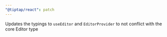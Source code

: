 ```yaml
---
"@tiptap/react": patch
---
```


Updates the typings to `useEditor` and `EditorProvider` to not conflict with the core Editor type
